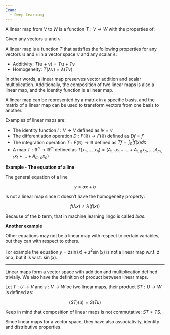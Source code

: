 ```yaml
---
Exam:
  - Deep Learning
---
```

A linear map from $V$ to $W$ is a function $T:V \to W$ with the properties of:

Given any vectors $\mathbb{u}$ and $\mathbb{v}$

A linear map is a function $T$ that satisfies the following properties for any vectors $\mathbb{u}$ and $\mathbb{v}$ in a vector space $\mathbb{V}$ and any scalar $\lambda$:

- Additivity: $T(\mathbb{u}+\mathbb{v}) = T\mathbb{u} + T\mathbb{v}$
- Homogeneity: $T(\lambda\mathbb{v}) = \lambda(T\mathbb{v})$

In other words, a linear map preserves vector addition and scalar multiplication. Additionally, the composition of two linear maps is also a linear map, and the identity function is a linear map.

A linear map can be represented by a matrix in a specific basis, and the matrix of a linear map can be used to transform vectors from one basis to another.

Examples of linear maps are:

- The identity function $I:V \to V$ defined as $Iv = v$
- The differentiation operation $D: F(\mathbb{R})\to F(\mathbb{R})$ defined as $Df = f'$
- The integration operation $T: F(\mathbb{R}) \to \mathbb{R}$ defined as $Tf = \int_0^1f(x)dx$
- A map $T: \mathbb{R}^n \to \mathbb{R}^m$ defined as $T(x_1,\dots,x_n) = (A_{1,1}x_1 + \dots+A_{1,n}x_n,\dots,A_{m,1}x_1 + \dots + A_{m,n}x_n)$

**Example - The equation of a line**

The general equation of a line

$$
y = ax+b
$$

Is not a linear map since it doesn’t have the homogeneity property:

$$
f(\lambda x) \neq \lambda(f(x))
$$

Because of the $b$ term, that in machine learning lingo is called *bias*.

**Another example**

Other equations may not be a linear map with respect to certain variables, but they can with respect to others.

For example the equation $y = z\sin(x)+z^2\sin(x)$ is not a linear map w.r.t. $z$ or $x$, but it is w.r.t. $\sin(x)$.

---

Linear maps form a vector space with addition and multiplication defined trivially. We also have the definition of product between linear maps.

Let $T:U \to V$ and $s: V \to W$ be two linear maps, their product $ST: U \to W$ is defined as:

$$
(ST)(u) = S(Tu)
$$

Keep in mind that composition of linear maps is not commutative: $ST \neq TS$.

Since linear maps for a vector space, they have also associativity, identity and distributive properties.